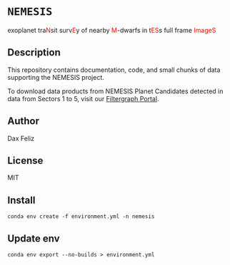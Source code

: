 # `NEMESIS`
exoplanet tra<span style="color:red">N</span>sit surv<span style="color:red">E</span>y of nearby <span style="color:red">M</span>-dwarfs in t<span style="color:red">ES</span>s full frame <span style="color:red">ImageS</span>

Description
----------

This repository contains documentation, code, and small chunks of data
supporting the NEMESIS project. 

To download data products from NEMESIS Planet Candidates detected in data from Sectors 1 to 5, visit our
[Filtergraph Portal](https://filtergraph.com/NEMESIS).

Author
----------
Dax Feliz

License
----------
MIT

Install
----------
`conda env create -f environment.yml -n nemesis`

Update env
----------
`conda env export --no-builds > environment.yml`
